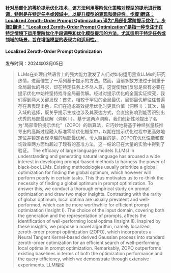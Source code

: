 #### [针对局部化的零阶提示优化技术，该方法利用零阶优化策略对模型的提示进行微调，特别是在特定任务或领域中，以提升模型的表现和适应性。步骤1翻译：Localized Zeroth-Order Prompt Optimization 译为“局部化零阶提示优化”。步骤2翻译：“Localized Zeroth-Order Prompt Optimization”是指一种专注于在特定情境下运用零阶优化手段调整和优化模型提示的方法，尤其适用于特定任务或领域的场景，旨在增强模型的表现力和适用性。](https://arxiv.org/abs/2403.02993)
#### Localized Zeroth-Order Prompt Optimization
发布时间：2024年03月05日
> LLMs在处理自然语言上的强大能力激发了人们对如何运用黑盒LLMs的研究热情，进而催生了一系列基于提示的方法。然而，当前多数方法过于侧重于全局最优的寻求，却在特定任务上不尽人意，这促使我们反思是否有必要在提示优化中始终坚持找寻全局最优解。经过对提示优化的全面实证探究，我们得到两大关键发现：首先，相较于罕见的全局最优，局部最优解往往普遍存在且表现出色，它们在追求高效提示优化时更具价值（洞察 I）；其次，输入域的选择，既关乎提示生成也涉及其表达方式，会直接影响到能否识别出优秀的局部最优解（洞察 II）。基于这两点洞察，我们创新性地提出了名为“局部零阶提示优化”（ZOPO）的新算法，它巧妙地将基于神经张量核推导出的高斯过程融入标准零阶优化框架中，以期在提示优化过程中更高效地定位并锁定表现卓越的局部最优解。令人瞩目的是，ZOPO在优化性能和查询效率两方面均超过了现有的基准方法，这一结论已在大量的实验中得到了验证。
> The efficacy of large language models (LLMs) in understanding and generating natural language has aroused a wide interest in developing prompt-based methods to harness the power of black-box LLMs. Existing methodologies usually prioritize a global optimization for finding the global optimum, which however will perform poorly in certain tasks. This thus motivates us to re-think the necessity of finding a global optimum in prompt optimization. To answer this, we conduct a thorough empirical study on prompt optimization and draw two major insights. Contrasting with the rarity of global optimum, local optima are usually prevalent and well-performed, which can be more worthwhile for efficient prompt optimization (Insight I). The choice of the input domain, covering both the generation and the representation of prompts, affects the identification of well-performing local optima (Insight II). Inspired by these insights, we propose a novel algorithm, namely localized zeroth-order prompt optimization (ZOPO), which incorporates a Neural Tangent Kernel-based derived Gaussian process into standard zeroth-order optimization for an efficient search of well-performing local optima in prompt optimization. Remarkably, ZOPO outperforms existing baselines in terms of both the optimization performance and the query efficiency, which we demonstrate through extensive experiments.
LLM理论